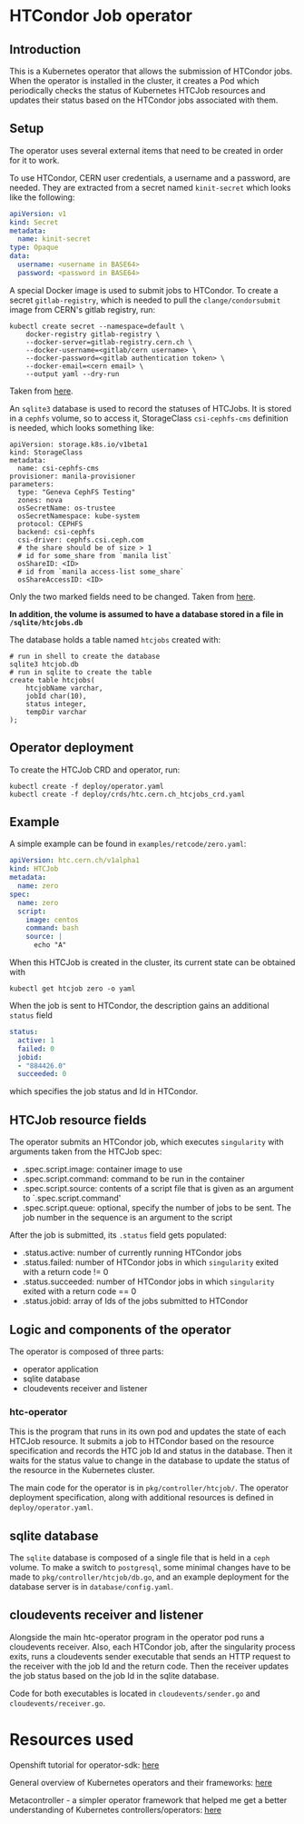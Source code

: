 # HTCondor Job operator

## Introduction

This is a Kubernetes operator that allows the submission of HTCondor jobs.
When the operator is installed in the cluster,
it creates a Pod which periodically checks the status of Kubernetes HTCJob resources
and updates their status based on the HTCondor jobs associated with them.

## Setup

The operator uses several external items that need to be created in order for it to work.

To use HTCondor, CERN user credentials, a username and a password, are needed.
They are extracted from a secret named `kinit-secret` which looks like the following:

```yaml
apiVersion: v1
kind: Secret
metadata:
  name: kinit-secret
type: Opaque
data:
  username: <username in BASE64>
  password: <password in BASE64>
```

A special Docker image is used to submit jobs to HTCondor.
To create a secret `gitlab-registry`, which is  needed
to pull the `clange/condorsubmit` image from CERN's gitlab registry, run:

```
kubectl create secret --namespace=default \
    docker-registry gitlab-registry \
    --docker-server=gitlab-registry.cern.ch \
    --docker-username=<gitlab/cern username> \
    --docker-password=<gitlab authentication token> \
    --docker-email=<cern email> \
    --output yaml --dry-run
```
Taken from [here](https://blog.zedroot.org/2019/01/21/gitlab-ci-kubernetes-pull-a-private-image-from-a-k8s-pod/).


An `sqlite3` database is used to record the statuses of HTCJobs. It is stored in a `cephfs` volume, so to access it,
StorageClass `csi-cephfs-cms` definition is needed, which looks something like:

```
apiVersion: storage.k8s.io/v1beta1
kind: StorageClass
metadata:
  name: csi-cephfs-cms
provisioner: manila-provisioner
parameters:
  type: "Geneva CephFS Testing"
  zones: nova
  osSecretName: os-trustee
  osSecretNamespace: kube-system
  protocol: CEPHFS
  backend: csi-cephfs
  csi-driver: cephfs.csi.ceph.com
  # the share should be of size > 1
  # id for some_share from `manila list`
  osShareID: <ID>
  # id from `manila access-list some_share`
  osShareAccessID: <ID>
```

Only the two marked fields need to be changed.
Taken from [here](https://clouddocs.web.cern.ch/containers/tutorials/cephfs.html).

__In addition, the volume is assumed to have a database stored in a file in `/sqlite/htcjobs.db`__

The database holds a table named `htcjobs` created with:

```
# run in shell to create the database
sqlite3 htcjob.db
# run in sqlite to create the table
create table htcjobs(
    htcjobName varchar,
    jobId char(10),
    status integer,
    tempDir varchar
);
```

## Operator deployment

To create the HTCJob CRD and operator, run:

```
kubectl create -f deploy/operator.yaml
kubectl create -f deploy/crds/htc.cern.ch_htcjobs_crd.yaml
```

## Example

A simple example can be found in `examples/retcode/zero.yaml`:

```yaml
apiVersion: htc.cern.ch/v1alpha1
kind: HTCJob
metadata:
  name: zero
spec:
  name: zero
  script:
    image: centos
    command: bash
    source: |
      echo "A"
```

When this HTCJob is created in the cluster, its current state
can be obtained with

```
kubectl get htcjob zero -o yaml
```

When the job is sent to HTCondor, the description gains an additional `status` field

```yaml
status:
  active: 1
  failed: 0
  jobid:
  - "884426.0"
  succeeded: 0
```

which specifies the job status and Id in HTCondor.

## HTCJob resource fields

The operator submits an HTCondor job, which executes `singularity` with arguments
taken from the HTCJob spec:

- .spec.script.image: container image to use
- .spec.script.command: command to be run in the container
- .spec.script.source: contents of a script file that is given as
an argument to `.spec.script.command'
- .spec.script.queue: optional, specify the number of jobs to be sent.
The job number in the sequence is an argument to the script

After the job is submitted, its `.status` field gets populated:

- .status.active: number of  currently running HTCondor jobs
- .status.failed: number of HTCondor jobs in which `singularity` exited with a return code != 0
- .status.succeeded: number of HTCondor jobs in which `singularity` exited with a return code == 0
- .status.jobid: array of Ids of the jobs submitted to HTCondor

## Logic and components of the operator

The operator is composed of three parts:

- operator application
- sqlite database
- cloudevents receiver and listener

### htc-operator

This is the program that runs in its own pod and updates the state of each HTCJob resource.
It submits a job to HTCondor based on the resource specification and records the HTC job Id
and status in the database. Then it waits for the status value to change in the
database to update the status of the resource in the Kubernetes cluster.

The main code for the operator is in `pkg/controller/htcjob/`.
The operator deployment specification, along with additional resources is defined in
`deploy/operator.yaml`.

## sqlite database

The `sqlite` database is composed of a single file that is held in a `ceph` volume.
To make a switch to `postgresql`, some minimal changes have to be made to
`pkg/controller/htcjob/db.go`, and an example deployment
for the database server is in `database/config.yaml`.

## cloudevents receiver and listener

Alongside the main htc-operator program in the operator pod runs a cloudevents
receiver. Also, each HTCondor job, after the singularity process exits,
runs a cloudevents sender executable that sends an HTTP request to the
receiver with the job Id and the return code. Then the receiver updates the job
status based on the job Id in the sqlite database.

Code for both executables is located in `cloudevents/sender.go` and `cloudevents/receiver.go`.

# Resources used

Openshift tutorial for operator-sdk:
[here](https://docs.openshift.com/container-platform/4.2/operators/operator_sdk/osdk-getting-started.html)

General overview of Kubernetes operators and their frameworks:
[here](https://www.oreilly.com/library/view/kubernetes-operators/9781492048039/)

Metacontroller - a simpler operator framework that helped me get a better understanding
of Kubernetes controllers/operators: [here](https://metacontroller.app/)
